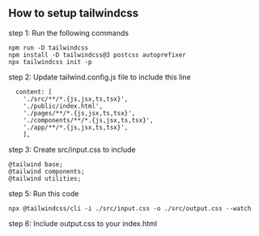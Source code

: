 ## How to setup tailwindcss

step 1: Run the following commands
```
npm run -D tailwindcss
npm install -D tailwindcss@3 postcss autoprefixer
npx tailwindcss init -p
```

step 2: Update tailwind.config.js file to include this line
```
  content: [
    './src/**/*.{js,jsx,ts,tsx}',
    './public/index.html',
    './pages/**/*.{js,jsx,ts,tsx}',
    './components/**/*.{js,jsx,ts,tsx}',
    './app/**/*.{js,jsx,ts,tsx}',
    ],
```

step 3: Create src/input.css to include
```
@tailwind base;
@tailwind components;
@tailwind utilities;
```

step 5: Run this code
```
npx @tailwindcss/cli -i ./src/input.css -o ./src/output.css --watch
``` 

step 6: Include output.css to your index.html